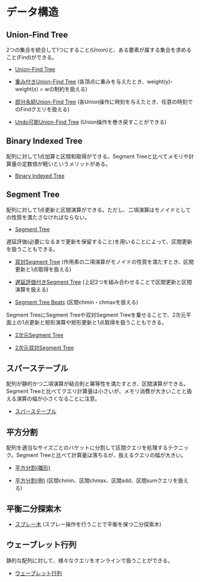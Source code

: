 # データ構造

## Union-Find Tree
2つの集合を統合して1つにすること(Union)と、ある要素が属する集合を求めること(Find)ができる。

- [Union-Find Tree](https://github.com/tokusakurai/Library/blob/main/Data-Structure/Union_Find_Tree.hpp)

- [重み付きUnion-Find Tree](https://github.com/tokusakurai/Library/blob/main/Data-Structure/Weighted_Union_Find_Tree.hpp) (各頂点に重みを与えたとき、weight(y)-weight(x) = wの制約を扱える)

- [部分永続Union-Find Tree](https://github.com/tokusakurai/Library/blob/main/Data-Structure/Partitially_Persistent_Union_Find_Tree.hpp) (各Union操作に時刻を与えたとき、任意の時刻でのFindクエリを扱える)

- [Undo可能Union-Find Tree](https://github.com/tokusakurai/Library/blob/main/Data-Structure/Undo_Union_Find_Tree.hpp) (Union操作を巻き戻すことができる)

## Binary Indexed Tree
配列に対して1点加算と区間和取得ができる。Segment Treeと比べてメモリや計算量の定数倍が軽いというメリットがある。

- [Binary Indexed Tree](https://github.com/tokusakurai/Library/blob/main/Data-Structure/Binary_Indexed_Tree.hpp)

## Segment Tree
配列に対して1点更新と区間演算ができる。ただし、二項演算はモノイドとしての性質を満たさなければならない。

- [Segment Tree](https://github.com/tokusakurai/Library/blob/main/Data-Structure/Segment_Tree.hpp)

遅延評価(必要になるまで更新を保留すること)を用いることによって、区間更新を扱うこともできる。

- [双対Segment Tree](https://github.com/tokusakurai/Library/blob/main/Data-Structure/Dual_Segment_Tree.hpp) (作用素の二項演算がモノイドの性質を満たすとき、区間更新と1点取得を扱える)

- [遅延評価付きSegment Tree](https://github.com/tokusakurai/Library/blob/main/Data-Structure/Lazy_Segment_Tree.hpp) (上記2つを組み合わせることで区間更新と区間演算を扱える)

- [Segment Tree Beats](https://github.com/tokusakurai/Library/blob/main/Data-Structure/Segment_Tree_Beats.hpp) (区間chmin・chmaxを扱える)

Segment TreeにSegment Treeや双対Segment Treeを乗せることで、2次元平面上の1点更新と矩形演算や矩形更新と1点取得を扱うこともできる。

- [2次元Segment Tree](https://github.com/tokusakurai/Library/blob/main/Data-Structure/Segment_Tree_2D.hpp)

- [2次元双対Segment Tree](https://github.com/tokusakurai/Library/blob/main/Data-Structure/Dual_Segment_Tree_2D.hpp)

## スパーステーブル
配列が静的かつ二項演算が結合則と冪等性を満たすとき、区間演算ができる。Segment Treeと比べてクエリ計算量は小さいが、メモリ消費が大きいことと扱える演算の幅が小さくなることに注意。

- [スパーステーブル](https://github.com/tokusakurai/Library/blob/main/Data-Structure/Sparse_Table.hpp)

## 平方分割
配列を適当なサイズごとのバケットに分割して区間クエリを処理するテクニック。Segment Treeと比べて計算量は落ちるが、扱えるクエリの幅が大きい。

- [平方分割(雛形)](https://github.com/tokusakurai/Library/blob/main/Data-Structure/Sqrt_Decomposition_Template.hpp)

- [平方分割(例)](https://github.com/tokusakurai/Library/blob/main/Data-Structure/Sqrt_Decomposition_Example.hpp) (区間chmin、区間chmax、区間add、区間sumクエリを扱える)

## 平衡二分探索木
- [スプレー木](https://github.com/tokusakurai/Library/blob/main/Data-Structure/Splay_Tree.hpp) (スプレー操作を行うことで平衡を保つ二分探索木)

## ウェーブレット行列
静的な配列に対して、様々なクエリをオンラインで扱うことができる。

- [ウェーブレット行列](https://github.com/tokusakurai/Library/blob/main/Data-Structure/Wavelet_Matrix.hpp)
